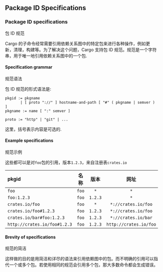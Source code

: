## Package ID Specifications

### Package ID specifications

包 ID 规范

Cargo 的子命令经常需要引用依赖关系图中的特定包来进行各种操作，例如更新，清理，构建等。为了解决这个问题，Cargo 支持包 ID 规范。规范是一个字符串，用于唯一地引用依赖关系图中的一个包.

#### Specification grammar

规范语法

包 ID 规范的形式语法是:

```notrust
pkgid := pkgname
       | [ proto "://" ] hostname-and-path [ "#" ( pkgname | semver ) ]
pkgname := name [ ":" semver ]

proto := "http" | "git" | ...
```

这里，括号表示内容是可选的.

#### Example specifications

规范示例

这些都可以是对`foo`包的引用，版本`1.2.3`，来自注册表`crates.io`

| pkgid                        | 名称  |   版本    |          网址          |
| :--------------------------- | :---: | :-----: | :--------------------: |
| `foo`                        | `foo` |   `*`   |          `*`           |
| `foo:1.2.3`                  | `foo` | `1.2.3` |          `*`           |
| `crates.io/foo`              | `foo` |   `*`   |  `*://crates.io/foo`   |
| `crates.io/foo#1.2.3`        | `foo` | `1.2.3` |  `*://crates.io/foo`   |
| `crates.io/bar#foo:1.2.3`    | `foo` | `1.2.3` |  `*://crates.io/bar`   |
| `http://crates.io/foo#1.2.3` | `foo` | `1.2.3` | `http://crates.io/foo` |

#### Brevity of specifications

规范的简洁

这样做的目的是用简洁和详尽的语法来引用依赖图中的包。而不明确的引用可以指代一个或多个包。若使用相同的规范会引用多个包，那大多数命令都会生成错误。
